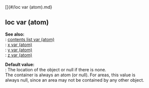 []{#/loc var (atom).md}    
## loc var (atom)    
**See also:**    
:   [contents list var (atom)](/atom/var/contents)    
:   [x var (atom)](/atom/var/x)    
:   [y var (atom)](/atom/var/y)    
:   [z var (atom)](/atom/var/z)    
<!-- -->    
**Default value:**    
:   The location of the object or null if there is none.    
The container is always an atom (or null). For areas, this value is    
always null, since an area may not be contained by any other object.  